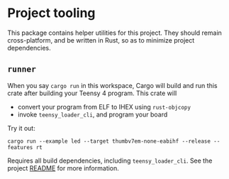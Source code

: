 # Project tooling

This package contains helper utilities for this project. They should remain
cross-platform, and be written in Rust, so as to minimize project dependencies.

## `runner`

When you say `cargo run` in this workspace, Cargo will build and run this crate
after building your Teensy 4 program. This crate will

- convert your program from ELF to IHEX using `rust-objcopy`
- invoke `teensy_loader_cli`, and program your board

Try it out:

```
cargo run --example led --target thumbv7em-none-eabihf --release --features rt
```

Requires all build dependencies, including `teensy_loader_cli`. See the project
[README](../README.md#dependencies) for more information.
